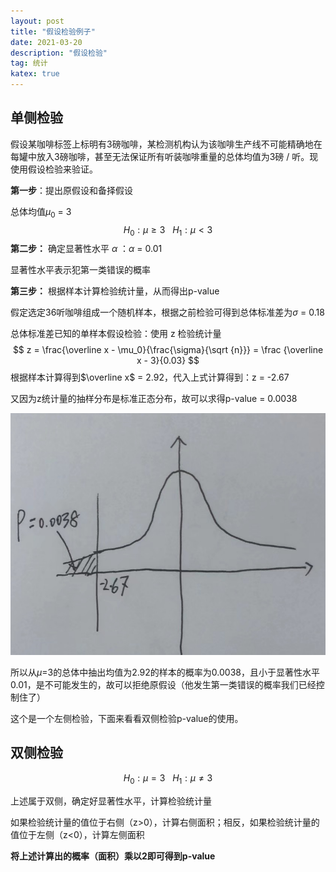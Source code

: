 ```yaml
---
layout: post
title: "假设检验例子"
date: 2021-03-20
description: "假设检验"
tag: 统计
katex: true
---
```


## 单侧检验

假设某咖啡标签上标明有3磅咖啡，某检测机构认为该咖啡生产线不可能精确地在每罐中放入3磅咖啡，甚至无法保证所有听装咖啡重量的总体均值为3磅 / 听。现使用假设检验来验证。

**第一步**：提出原假设和备择假设

总体均值$\mu_0$ = 3
$$
H_0:\mu \geq 3 \ \ \ H_1: \mu <3
$$
**第二步：** 确定显著性水平 $\alpha$ ：$\alpha$ = 0.01

显著性水平表示犯第一类错误的概率

**第三步：** 根据样本计算检验统计量，从而得出p-value

假定选定36听咖啡组成一个随机样本，根据之前检验可得到总体标准差为$\sigma$ = 0.18

总体标准差已知的单样本假设检验：使用 z 检验统计量
$$
z = \frac{\overline x - \mu_0}{\frac{\sigma}{\sqrt {n}}} = \frac {\overline x - 3}{0.03}
$$
根据样本计算得到$\overline x$ = 2.92，代入上式计算得到：z = -2.67

又因为z统计量的抽样分布是标准正态分布，故可以求得p-value = 0.0038

![2021-03-20-hypothesis-test-detail-1](\assets\statistic\2021-03-20-hypothesis-test-detail-1.png)

所以从$\mu$=3的总体中抽出均值为2.92的样本的概率为0.0038，且小于显著性水平0.01，是不可能发生的，故可以拒绝原假设（他发生第一类错误的概率我们已经控制住了）

这个是一个左侧检验，下面来看看双侧检验p-value的使用。

## 双侧检验

$$
H_0:\mu = 3 \ \ \ H_1: \mu \neq3
$$

上述属于双侧，确定好显著性水平，计算检验统计量

如果检验统计量的值位于右侧（z>0），计算右侧面积；相反，如果检验统计量的值位于左侧（z<0），计算左侧面积

**将上述计算出的概率（面积）乘以2即可得到p-value**
